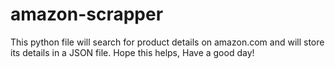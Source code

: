 # amazon-scrapper
This python file will search for product details on amazon.com and will store its details in a JSON file.
Hope this helps, Have a good day!
